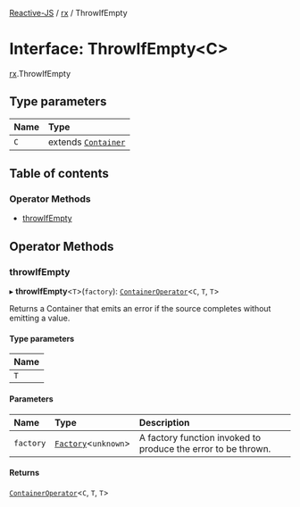[Reactive-JS](../README.md) / [rx](../modules/rx.md) / ThrowIfEmpty

# Interface: ThrowIfEmpty<C\>

[rx](../modules/rx.md).ThrowIfEmpty

## Type parameters

| Name | Type |
| :------ | :------ |
| `C` | extends [`Container`](containers.Container.md) |

## Table of contents

### Operator Methods

- [throwIfEmpty](rx.ThrowIfEmpty.md#throwifempty)

## Operator Methods

### throwIfEmpty

▸ **throwIfEmpty**<`T`\>(`factory`): [`ContainerOperator`](../modules/containers.md#containeroperator)<`C`, `T`, `T`\>

Returns a Container that emits an error if the source completes without emitting a value.

#### Type parameters

| Name |
| :------ |
| `T` |

#### Parameters

| Name | Type | Description |
| :------ | :------ | :------ |
| `factory` | [`Factory`](../modules/functions.md#factory)<`unknown`\> | A factory function invoked to produce the error to be thrown. |

#### Returns

[`ContainerOperator`](../modules/containers.md#containeroperator)<`C`, `T`, `T`\>
